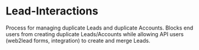 Lead-Interactions
=================

Process for managing duplicate Leads and duplicate Accounts.  Blocks end users from creating duplicate Leads/Accounts while allowing API users (web2lead forms, integration) to create and merge Leads.